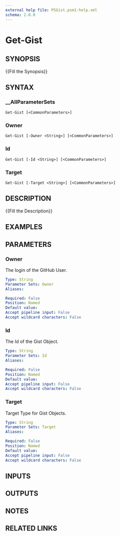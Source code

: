 ```yaml
---
external help file: PSGist.psm1-help.xml
schema: 2.0.0
---
```


# Get-Gist
## SYNOPSIS
{{Fill the Synopsis}}

## SYNTAX

### __AllParameterSets
```
Get-Gist [<CommonParameters>]
```

### Owner
```
Get-Gist [-Owner <String>] [<CommonParameters>]
```

### Id
```
Get-Gist [-Id <String>] [<CommonParameters>]
```

### Target
```
Get-Gist [-Target <String>] [<CommonParameters>]
```

## DESCRIPTION
{{Fill the Description}}

## EXAMPLES

## PARAMETERS

### Owner
The login of the GitHub User.

```yaml
Type: String
Parameter Sets: Owner
Aliases: 

Required: False
Position: Named
Default value: 
Accept pipeline input: False
Accept wildcard characters: False
```

### Id
The Id of the Gist Object.

```yaml
Type: String
Parameter Sets: Id
Aliases: 

Required: False
Position: Named
Default value: 
Accept pipeline input: False
Accept wildcard characters: False
```

### Target
Target Type for Gist Objects.

```yaml
Type: String
Parameter Sets: Target
Aliases: 

Required: False
Position: Named
Default value: 
Accept pipeline input: False
Accept wildcard characters: False
```

## INPUTS

## OUTPUTS

## NOTES

## RELATED LINKS


